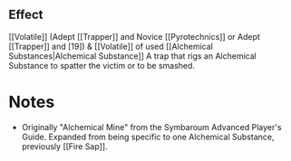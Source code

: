 ## Effect
[[Volatile]] (Adept [[Trapper]] and Novice [[Pyrotechnics]] or Adept [[Trapper]] and \[19\]) & [[Volatile]] of used [[Alchemical Substances|Alchemical Substance]]
A trap that rigs an Alchemical Substance to spatter the victim or to be smashed.
# Notes
* Originally "Alchemical Mine" from the Symbaroum Advanced Player's Guide. Expanded from being specific to one Alchemical Substance, previously [[Fire Sap]].